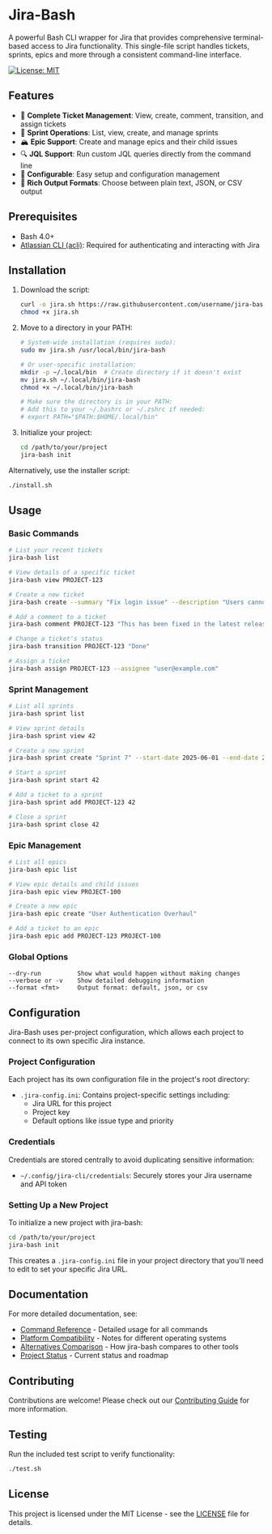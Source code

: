 # Jira-Bash

A powerful Bash CLI wrapper for Jira that provides comprehensive terminal-based access to Jira functionality. This single-file script handles tickets, sprints, epics and more through a consistent command-line interface.

[![License: MIT](https://img.shields.io/badge/License-MIT-yellow.svg)](https://opensource.org/licenses/MIT)

## Features

- 🎫 **Complete Ticket Management**: View, create, comment, transition, and assign tickets
- 🏃 **Sprint Operations**: List, view, create, and manage sprints
- 🏔️ **Epic Support**: Create and manage epics and their child issues
- 🔍 **JQL Support**: Run custom JQL queries directly from the command line
- 🔧 **Configurable**: Easy setup and configuration management
- 📃 **Rich Output Formats**: Choose between plain text, JSON, or CSV output

## Prerequisites

- Bash 4.0+
- [Atlassian CLI (acli)](https://developer.atlassian.com/cloud/acli/guides/introduction/): Required for authenticating and interacting with Jira

## Installation

1. Download the script:
   ```bash
   curl -o jira.sh https://raw.githubusercontent.com/username/jira-bash/main/jira.sh
   chmod +x jira.sh
   ```

2. Move to a directory in your PATH:
   ```bash
   # System-wide installation (requires sudo):
   sudo mv jira.sh /usr/local/bin/jira-bash
   
   # Or user-specific installation:
   mkdir -p ~/.local/bin  # Create directory if it doesn't exist
   mv jira.sh ~/.local/bin/jira-bash
   chmod +x ~/.local/bin/jira-bash
   
   # Make sure the directory is in your PATH:
   # Add this to your ~/.bashrc or ~/.zshrc if needed:
   # export PATH="$PATH:$HOME/.local/bin"
   ```

3. Initialize your project:
   ```bash
   cd /path/to/your/project
   jira-bash init
   ```

Alternatively, use the installer script:
```bash
./install.sh
```

## Usage

### Basic Commands

```bash
# List your recent tickets
jira-bash list

# View details of a specific ticket
jira-bash view PROJECT-123

# Create a new ticket
jira-bash create --summary "Fix login issue" --description "Users cannot log in from Firefox"

# Add a comment to a ticket
jira-bash comment PROJECT-123 "This has been fixed in the latest release"

# Change a ticket's status
jira-bash transition PROJECT-123 "Done"

# Assign a ticket
jira-bash assign PROJECT-123 --assignee "user@example.com"
```

### Sprint Management

```bash
# List all sprints
jira-bash sprint list

# View sprint details
jira-bash sprint view 42

# Create a new sprint
jira-bash sprint create "Sprint 7" --start-date 2025-06-01 --end-date 2025-06-15 --goal "Implement OAuth"

# Start a sprint
jira-bash sprint start 42

# Add a ticket to a sprint
jira-bash sprint add PROJECT-123 42

# Close a sprint
jira-bash sprint close 42
```

### Epic Management

```bash
# List all epics
jira-bash epic list

# View epic details and child issues
jira-bash epic view PROJECT-100

# Create a new epic
jira-bash epic create "User Authentication Overhaul"

# Add a ticket to an epic
jira-bash epic add PROJECT-123 PROJECT-100
```

### Global Options

```
--dry-run          Show what would happen without making changes
--verbose or -v    Show detailed debugging information
--format <fmt>     Output format: default, json, or csv
```

## Configuration

Jira-Bash uses per-project configuration, which allows each project to connect to its own specific Jira instance.

### Project Configuration

Each project has its own configuration file in the project's root directory:

- `.jira-config.ini`: Contains project-specific settings including:
  - Jira URL for this project
  - Project key
  - Default options like issue type and priority

### Credentials

Credentials are stored centrally to avoid duplicating sensitive information:

- `~/.config/jira-cli/credentials`: Securely stores your Jira username and API token

### Setting Up a New Project

To initialize a new project with jira-bash:

```bash
cd /path/to/your/project
jira-bash init
```

This creates a `.jira-config.ini` file in your project directory that you'll need to edit to set your specific Jira URL.

## Documentation

For more detailed documentation, see:

- [Command Reference](docs/COMMAND_REFERENCE.md) - Detailed usage for all commands
- [Platform Compatibility](docs/PLATFORM_COMPATIBILITY.md) - Notes for different operating systems
- [Alternatives Comparison](docs/ALTERNATIVES.md) - How jira-bash compares to other tools
- [Project Status](docs/PROJECT_STATUS.md) - Current status and roadmap

## Contributing

Contributions are welcome! Please check out our [Contributing Guide](CONTRIBUTING.md) for more information.

## Testing

Run the included test script to verify functionality:

```bash
./test.sh
```

## License

This project is licensed under the MIT License - see the [LICENSE](LICENSE) file for details.